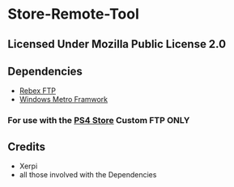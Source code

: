 # Store-Remote-Tool

## Licensed Under Mozilla Public License 2.0

## Dependencies
 
- [Rebex FTP](https://www.rebex.net/ftp-ssl.net/) 
- [Windows Metro Framwork](https://github.com/dennismagno/metroframework-modern-ui) 

### For use with the [PS4 Store](https://github.com/LightningMods/PS4-Store) Custom FTP ONLY

## Credits
- Xerpi
- all those involved with the Dependencies

